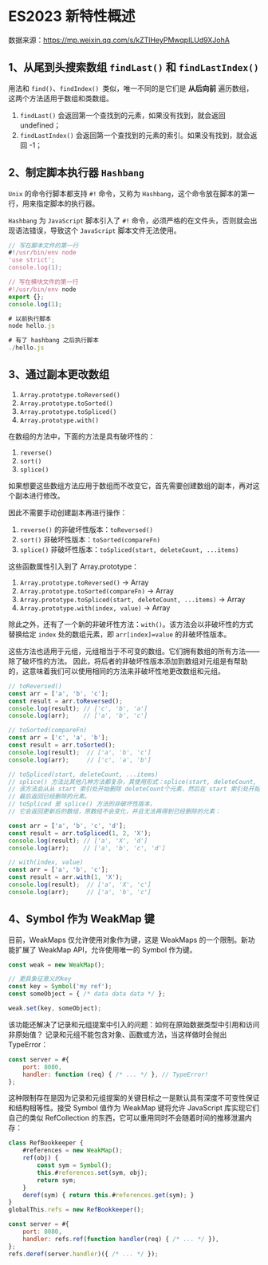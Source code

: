 # ES2023 新特性概述

数据来源：https://mp.weixin.qq.com/s/kZTlHeyPMwqpILUd9XJohA

## 1、从尾到头搜索数组 `findLast()` 和 `findLastIndex()`
用法和 `find()`、`findIndex() `类似，唯一不同的是它们是 **从后向前** 遍历数组，这两个方法适用于数组和类数组。

1. `findLast()` 会返回第一个查找到的元素，如果没有找到，就会返回 undefined；
2. `findLastIndex()` 会返回第一个查找到的元素的索引。如果没有找到，就会返回 -1；

## 2、制定脚本执行器 `Hashbang`
`Unix` 的命令行脚本都支持 `#!` 命令，又称为 `Hashbang`，这个命令放在脚本的第一行，用来指定脚本的执行器。

`Hashbang` 为 `JavaScript` 脚本引入了 `#!` 命令，必须严格的在文件头，否则就会出现语法错误，导致这个 `JavaScript` 脚本文件无法使用。
```js
// 写在脚本文件的第一行
#!/usr/bin/env node
'use strict';
console.log(1);

// 写在模块文件的第一行
#!/usr/bin/env node
export {};
console.log(1);
```
```js
# 以前执行脚本
node hello.js

# 有了 hashbang 之后执行脚本
./hello.js
```

## 3、通过副本更改数组
1. `Array.prototype.toReversed()`
2. `Array.prototype.toSorted()`
3. `Array.prototype.toSpliced()`
4. `Array.prototype.with()`

在数组的方法中，下面的方法是具有破坏性的：

1. `reverse()`
2. `sort()`
3. `splice()`

如果想要这些数组方法应用于数组而不改变它，首先需要创建数组的副本，再对这个副本进行修改。

因此不需要手动创建副本再进行操作：
1. `reverse()` 的非破坏性版本：`toReversed()`
2. `sort()` 非破坏性版本：`toSorted(compareFn)`
3. `splice()` 非破坏性版本：`toSpliced(start, deleteCount, ...items)`

这些函数属性引入到了 Array.prototype：

1. `Array.prototype.toReversed()` -> Array
2. `Array.prototype.toSorted(compareFn)` -> Array
3. `Array.prototype.toSpliced(start, deleteCount, ...items)` -> Array
4. `Array.prototype.with(index, value)` -> Array

除此之外，还有了一个新的非破坏性方法：`with()`。该方法会以非破坏性的方式替换给定 `index` 处的数组元素，即 `arr[index]=value` 的非破坏性版本。

这些方法也适用于元组，元组相当于不可变的数组。它们拥有数组的所有方法——除了破坏性的方法。
因此，将后者的非破坏性版本添加到数组对元组是有帮助的，这意味着我们可以使用相同的方法来非破坏性地更改数组和元组。

```js
// toReversed()
const arr = ['a', 'b', 'c'];
const result = arr.toReversed();
console.log(result); // ['c', 'b', 'a']
console.log(arr);    // ['a', 'b', 'c']

// toSorted(compareFn)
const arr = ['c', 'a', 'b'];
const result = arr.toSorted();
console.log(result);  // ['a', 'b', 'c']
console.log(arr);     // ['c', 'a', 'b']

// toSpliced(start, deleteCount, ...items)
// splice() 方法比其他几种方法都复杂，其使用形式：splice(start, deleteCount, ...items)。
// 该方法会从从 start 索引处开始删除 deleteCount个元素，然后在 start 索引处开始插入item 中的元素，
// 最后返回已经删除的元素。
// toSpliced 是 splice() 方法的非破坏性版本，
// 它会返回更新后的数组，原数组不会变化，并且无法再得到已经删除的元素：

const arr = ['a', 'b', 'c', 'd'];
const result = arr.toSpliced(1, 2, 'X');
console.log(result); // ['a', 'X', 'd']
console.log(arr);    // ['a', 'b', 'c', 'd']

// with(index, value)
const arr = ['a', 'b', 'c'];
const result = arr.with(1, 'X');
console.log(result);  // ['a', 'X', 'c']
console.log(arr);     // ['a', 'b', 'c']
```

## 4、Symbol 作为 WeakMap 键
目前，WeakMaps 仅允许使用对象作为键，这是 WeakMaps 的一个限制。新功能扩展了 WeakMap API，允许使用唯一的 Symbol 作为键。
```js
const weak = new WeakMap();

// 更具象征意义的key
const key = Symbol('my ref');
const someObject = { /* data data data */ };

weak.set(key, someObject);
```
该功能还解决了记录和元组提案中引入的问题：如何在原始数据类型中引用和访问非原始值？ 记录和元组不能包含对象、函数或方法，当这样做时会抛出 TypeError：
```js
const server = #{
    port: 8080,
    handler: function (req) { /* ... */ }, // TypeError!
};
```
这种限制存在是因为记录和元组提案的关键目标之一是默认具有深度不可变性保证和结构相等性。接受 Symbol 值作为 WeakMap 键将允许 JavaScript 库实现它们自己的类似 RefCollection 的东西，它可以重用同时不会随着时间的推移泄漏内存：
```js
class RefBookkeeper {
    #references = new WeakMap();
    ref(obj) {
        const sym = Symbol();
        this.#references.set(sym, obj);
        return sym;
    }
    deref(sym) { return this.#references.get(sym); }
}
globalThis.refs = new RefBookkeeper();

const server = #{
    port: 8080,
    handler: refs.ref(function handler(req) { /* ... */ }),
};
refs.deref(server.handler)({ /* ... */ });
```
